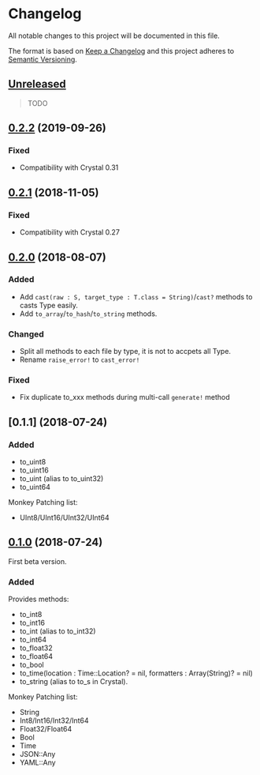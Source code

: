 # Changelog

All notable changes to this project will be documented in this file.

The format is based on [Keep a Changelog](http://keepachangelog.com/en/1.0.0/)
and this project adheres to [Semantic Versioning](http://semver.org/spec/v2.0.0.html).

## [Unreleased]

> TODO

## [0.2.2] (2019-09-26)

### Fixed

- Compatibility with Crystal 0.31

## [0.2.1] (2018-11-05)

### Fixed

- Compatibility with Crystal 0.27

## [0.2.0] (2018-08-07)

### Added

- Add `cast(raw : S, target_type : T.class = String)`/`cast?` methods to casts Type easily.
- Add `to_array`/`to_hash`/`to_string` methods.

### Changed

- Split all methods to each file by type, it is not to accpets all Type.
- Rename `raise_error!` to `cast_error!`

### Fixed

- Fix duplicate to_xxx methods during multi-call `generate!` method

## [0.1.1] (2018-07-24)

### Added

- to_uint8
- to_uint16
- to_uint (alias to to_uint32)
- to_uint64

Monkey Patching list:

- UInt8/UInt16/UInt32/UInt64

## [0.1.0] (2018-07-24)

First beta version.

### Added

Provides methods:

- to_int8
- to_int16
- to_int (alias to to_int32)
- to_int64
- to_float32
- to_float64
- to_bool
- to_time(location : Time::Location? = nil, formatters : Array(String)? = nil)
- to_string (alias to to_s in Crystal).

Monkey Patching list:

- String
- Int8/Int16/Int32/Int64
- Float32/Float64
- Bool
- Time
- JSON::Any
- YAML::Any

[Unreleased]: https://github.com/icyleaf/popcorn/compare/v0.2.2...HEAD
[0.2.2]: https://github.com/icyleaf/popcorn/compare/v0.2.1...v0.2.2
[0.2.1]: https://github.com/icyleaf/popcorn/compare/v0.2.0...v0.2.1
[0.2.0]: https://github.com/icyleaf/popcorn/compare/v0.1.0...v0.2.0
[0.1.0]: https://github.com/icyleaf/popcorn/compare/25a00baffd41f4ac8a071330038916375904b46d...v0.1.0
